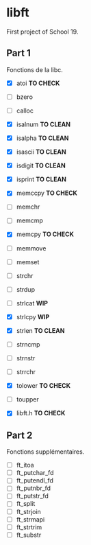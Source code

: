 # libft
First project of School 19.

## Part 1
Fonctions de la libc.

- [x] atoi			**TO CHECK**
- [ ] bzero
- [ ] calloc
- [x] isalnum			**TO CLEAN**
- [x] isalpha			**TO CLEAN**
- [x] isascii			**TO CLEAN**
- [x] isdigit			**TO CLEAN**
- [x] isprint			**TO CLEAN**
- [x] memccpy			**TO CHECK**
- [ ] memchr
- [ ] memcmp
- [x] memcpy			**TO CHECK**
- [ ] memmove
- [ ] memset
- [ ] strchr
- [ ] strdup
- [ ] strlcat			**WIP**
- [x] strlcpy			**WIP**
- [x] strlen			**TO CLEAN**
- [ ] strncmp
- [ ] strnstr
- [ ] strrchr
- [x] tolower			**TO CHECK**
- [ ] toupper

- [x] libft.h			**TO CHECK**

## Part 2
Fonctions supplémentaires.

- [ ] ft_itoa
- [ ] ft_putchar_fd
- [ ] ft_putendl_fd
- [ ] ft_putnbr_fd
- [ ] ft_putstr_fd
- [ ] ft_split
- [ ] ft_strjoin
- [ ] ft_strmapi
- [ ] ft_strtrim
- [ ] ft_substr
